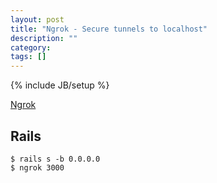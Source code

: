 ```yaml
---
layout: post
title: "Ngrok - Secure tunnels to localhost"
description: ""
category: 
tags: []
---
```

{% include JB/setup %}



[Ngrok](https://ngrok.com/)


## Rails


<pre><code>$ rails s -b 0.0.0.0 
$ ngrok 3000
</code></pre>



